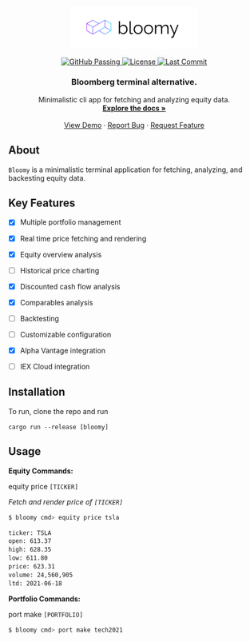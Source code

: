 <br />
<p align="center">
  <a href="https://raw.githubusercontent.com/quarterblue/bloomy/main/public/bloomy.png">
    <img width="50%" src="https://raw.githubusercontent.com/quarterblue/bloomy/main/public/bloomy.png" alt="bloomy logo">
  </a>
  <p align="center">
    <a href="https://github.com/quarterblue/bloomy/actions/workflows/rust.yml" target="_blank">
        <img src="https://github.com/quarterblue/bloomy/actions/workflows/rust.yml/badge.svg" alt="GitHub Passing">
    </a>
    <a href="https://github.com/quarterblue/bloomy/blob/main/LICENSE" target="_blank">
        <img src="https://img.shields.io/badge/license-MIT-blue.svg" alt="License">
    </a>   
    <a href="https://github.com/quarterblue/bloomy/graphs/commit-activity" target="_blank">
        <img src="https://img.shields.io/github/last-commit/quarterblue/bloomy" alt="Last Commit">
    </a>
</p>
  <h3 align="center">Bloomberg terminal alternative.</h3>

  <p align="center">
    Minimalistic cli app for fetching and analyzing equity data.
    <br />
    <a href="https://github.com/quarterblue/bloomy"><strong>Explore the docs »</strong></a>
    <br />
    <br />
    <a href="https://github.com/quarterblue/bloomy">View Demo</a>
    ·
    <a href="https://github.com/quarterblue/bloomy/issues">Report Bug</a>
    ·
    <a href="https://github.com/quarterblue/bloomy/issues">Request Feature</a>
  </p>
</p>

## About

`Bloomy` is a minimalistic terminal application for fetching, analyzing, and backesting equity data.

## Key Features

- [x] Multiple portfolio management
- [x] Real time price fetching and rendering
- [x] Equity overview analysis
- [ ] Historical price charting
- [x] Discounted cash flow analysis
- [x] Comparables analysis
- [ ] Backtesting
- [ ] Customizable configuration
- [x] Alpha Vantage integration
- [ ] IEX Cloud integration


## Installation

To run, clone the repo and run
```
cargo run --release [bloomy]
```

## Usage
**Equity Commands:**

equity price `[TICKER]`

_Fetch and render price of `[TICKER]`_
```bash
$ bloomy cmd> equity price tsla
```

```bash
ticker: TSLA
open: 613.37
high: 628.35
low: 611.80
price: 623.31
volume: 24,560,905
ltd: 2021-06-18
```

**Portfolio Commands:**

port make `[PORTFOLIO]`
```bash
$ bloomy cmd> port make tech2021
```

